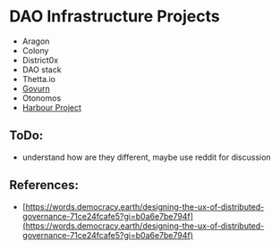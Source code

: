 # DAO Infrastructure Projects

* Aragon    
* Colony    
* District0x    
* DAO stack    
* Thetta.io
* [Govurn](https://www.govurn.com/)
* Otonomos
* [Harbour Project](https://www.harbourproject.io/)

## ToDo:

* understand how are they different, maybe use reddit for discussion

## References:

* [https://words.democracy.earth/designing-the-ux-of-distributed-governance-71ce24fcafe5?gi=b0a6e7be794f](https://words.democracy.earth/designing-the-ux-of-distributed-governance-71ce24fcafe5?gi=b0a6e7be794f)

